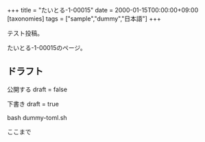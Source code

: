 +++
title = "たいとる-1-00015"
date = 2000-01-15T00:00:00+09:00
[taxonomies]
tags = ["sample","dummy","日本語"]
+++

テスト投稿。

たいとる-1-00015のページ。


## ドラフト

公開する
draft = false

下書き
draft = true

bash dummy-toml.sh

ここまで
